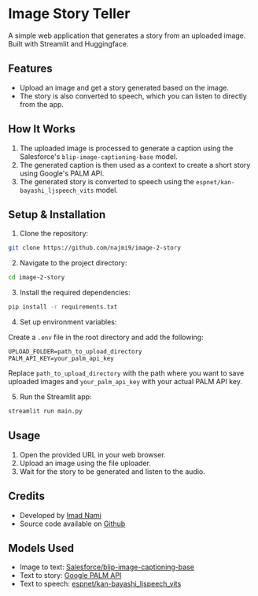 # Image Story Teller

A simple web application that generates a story from an uploaded image. Built with Streamlit and Huggingface.

## Features

- Upload an image and get a story generated based on the image.
- The story is also converted to speech, which you can listen to directly from the app.

## How It Works

1. The uploaded image is processed to generate a caption using the Salesforce's `blip-image-captioning-base` model.
2. The generated caption is then used as a context to create a short story using Google's PALM API.
3. The generated story is converted to speech using the `espnet/kan-bayashi_ljspeech_vits` model.

## Setup & Installation

1. Clone the repository:

```bash
git clone https://github.com/najmi9/image-2-story
```

2. Navigate to the project directory:

```bash
cd image-2-story
```

3. Install the required dependencies:

```bash
pip install -r requirements.txt
```

4. Set up environment variables:

Create a `.env` file in the root directory and add the following:

```
UPLOAD_FOLDER=path_to_upload_directory
PALM_API_KEY=your_palm_api_key
```

Replace `path_to_upload_directory` with the path where you want to save uploaded images and `your_palm_api_key` with your actual PALM API key.

5. Run the Streamlit app:

```bash
streamlit run main.py
```

## Usage

1. Open the provided URL in your web browser.
2. Upload an image using the file uploader.
3. Wait for the story to be generated and listen to the audio.

## Credits

- Developed by [Imad Nami](https://twitter.com/najmi_imad)
- Source code available on [Github](https://github.com/najmi9/image-2-story)

## Models Used

- Image to text: [Salesforce/blip-image-captioning-base](https://huggingface.co/Salesforce/blip-image-captioning-base)
- Text to story: [Google PALM API](https://makersuite.google.com/)
- Text to speech: [espnet/kan-bayashi_ljspeech_vits](https://huggingface.co/espnet/kan-bayashi_ljspeech_vits)
